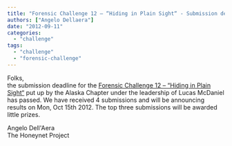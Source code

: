 ```yaml
---
title: "Forensic Challenge 12 – “Hiding in Plain Sight“ - Submission deadline passed"
authors: ["Angelo Dellaera"]
date: "2012-09-11"
categories: 
  - "challenge"
tags: 
  - "challenge"
  - "forensic-challenge"
---
```


Folks,  
the submission deadline for the [Forensic Challenge 12 – “Hiding in Plain Sight“](https://www.honeynet.org/node/906) put up by the Alaska Chapter under the leadership of Lucas McDaniel has passed. We have received 4 submissions and will be announcing results on Mon, Oct 15th 2012. The top three submissions will be awarded little prizes.  
  
Angelo Dell'Aera  
The Honeynet Project
